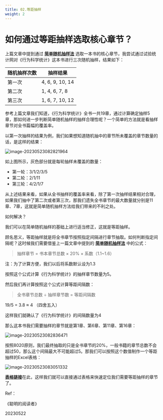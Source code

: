 ```yaml
---
title: 02.等距抽样
weight: 2
---
```


# 如何通过等距抽样选取核心章节？

上篇文章中提到通过 **[简单随机抽样法](https://mread.top/1388/)** 选取一本书的核心章节，我尝试通过试验统计网对《行为科学统计》这本书进行三次随机抽样，结果如下：

| 随机抽样次数 | 抽样结果        |
| ------------ | --------------- |
| 第一次       | 4, 6, 9, 10, 14 |
| 第二次       | 1, 4, 6, 7, 8   |
| 第三次       | 1, 6, 7, 10, 12 |

参考上篇文章我们知道，《行为科学统计》全书一共19章，通过计算确定抽样5章，那如何进一步判断简单随机抽样的抽样合理性呢？一个简单的方法就是看抽样章节对全书篇幅的覆盖率。

以第一次抽样的结果为例，我们如果想知道随机抽中的章节所未覆盖的章节数量的话，是这样的结果：

![image-20230523082821964](http://pbox.online/202305230828998.png)

如上图所示，灰色部分就是每轮抽样未覆盖的数量：

- 第一轮：3/1/2/3/5
- 第二轮：2/1/11
- 第三轮：4/2/1/7

从上述结果来看，如果从全书抽样的覆盖率来看，除了第一次抽样结果相对合理，如果我们抽中了第二次或者第三次，那我们遗失全书章节的最大数量就分别是11章、7章，这就是简单随机抽样方法给我们带来的不利之处。

如何解决？

我们可以在简单随机抽样的基础上进行适当修正，这就是等距抽样。

顾名思义，等距抽样就是将全书章节按照指定间隔进行章节抽取。如何判断指定间隔呢？这时候我们需要借鉴上一篇文章中提到的 **[简单随机抽样法](https://mread.top/1388/)** 中的公式：

> 抽样章节 = 书本章节总数 × 20% × 系数（1.1~1.6）

注：为了计算方便，我们以后将系数默认设为1.3

按照这个公式计算《行为科学统计》的抽样章节数量为5。

然后我们再计算按照这个公式计算等距间隔数：

> 全书章节总数 ÷ 抽样章节数 = 等距间隔数

19/5 = 3.8 ≈ 4 （四舍五入）

这样我们就确认了《行为科学统计》的间隔数量为4

那么这本书我们需要抽样的章节就是第1章、第6章、第11章、第16章：

![image-20230523082836471](http://pbox.online/202305230828511.png)

按照8020原则，我们最终抽取的只是全书章节的20%，一般书籍的章节总数不会超过50，那么这个间隔最大不可能超过5。那我们可以按照这个数值制作一个等距抽样的Excel表格：

![image-20230523083051332](http://pbox.online/202305230830359.png)

[**表格链接**](https://docs.qq.com/sheet/DQWtTUlROcWRkWGFj?tab=BB08J2)在此，这样我们就可以直接通过表格来快速定位我们需要等距抽样的章节了。



Ref：

《聪明的阅读者》

20230522